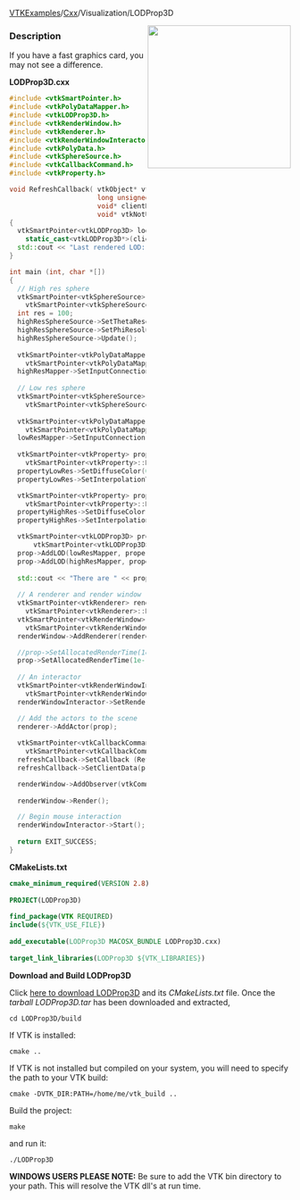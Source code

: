 [VTKExamples](/index/)/[Cxx](/Cxx)/Visualization/LODProp3D

<img align="right" src="https://github.com/lorensen/VTKExamples/blob/gh-pages/Testing/Baseline/Visualization/TestLODProp3D.png?raw=true" width="256" />

### Description
If you have a fast graphics card, you may not see a difference.

**LODProp3D.cxx**
```c++
#include <vtkSmartPointer.h>
#include <vtkPolyDataMapper.h>
#include <vtkLODProp3D.h>
#include <vtkRenderWindow.h>
#include <vtkRenderer.h>
#include <vtkRenderWindowInteractor.h>
#include <vtkPolyData.h>
#include <vtkSphereSource.h>
#include <vtkCallbackCommand.h>
#include <vtkProperty.h>

void RefreshCallback( vtkObject* vtkNotUsed(caller),
                      long unsigned int vtkNotUsed(eventId),
                      void* clientData,
                      void* vtkNotUsed(callData) )
{
  vtkSmartPointer<vtkLODProp3D> lodProp = 
    static_cast<vtkLODProp3D*>(clientData);
  std::cout << "Last rendered LOD: " << lodProp->GetLastRenderedLODID() << std::endl;
}

int main (int, char *[])
{
  // High res sphere
  vtkSmartPointer<vtkSphereSource> highResSphereSource = 
    vtkSmartPointer<vtkSphereSource>::New();
  int res = 100;
  highResSphereSource->SetThetaResolution(res);
  highResSphereSource->SetPhiResolution(res);
  highResSphereSource->Update();
  
  vtkSmartPointer<vtkPolyDataMapper> highResMapper = 
    vtkSmartPointer<vtkPolyDataMapper>::New();
  highResMapper->SetInputConnection(highResSphereSource->GetOutputPort());
  
  // Low res sphere
  vtkSmartPointer<vtkSphereSource> lowResSphereSource = 
    vtkSmartPointer<vtkSphereSource>::New();
    
  vtkSmartPointer<vtkPolyDataMapper> lowResMapper = 
    vtkSmartPointer<vtkPolyDataMapper>::New();
  lowResMapper->SetInputConnection(lowResSphereSource->GetOutputPort());
  
  vtkSmartPointer<vtkProperty> propertyLowRes = 
    vtkSmartPointer<vtkProperty>::New();
  propertyLowRes->SetDiffuseColor(0.89, 0.81, 0.34);
  propertyLowRes->SetInterpolationToFlat();

  vtkSmartPointer<vtkProperty> propertyHighRes = 
    vtkSmartPointer<vtkProperty>::New();
  propertyHighRes->SetDiffuseColor(1.0, 0.3882, 0.2784);
  propertyHighRes->SetInterpolationToFlat();

  vtkSmartPointer<vtkLODProp3D> prop = 
      vtkSmartPointer<vtkLODProp3D>::New();
  prop->AddLOD(lowResMapper, propertyLowRes, 0.0);
  prop->AddLOD(highResMapper, propertyHighRes, 0.0);
  
  std::cout << "There are " << prop->GetNumberOfLODs() << " LODs" << std::endl;
    
  // A renderer and render window
  vtkSmartPointer<vtkRenderer> renderer = 
    vtkSmartPointer<vtkRenderer>::New();
  vtkSmartPointer<vtkRenderWindow> renderWindow = 
    vtkSmartPointer<vtkRenderWindow>::New();
  renderWindow->AddRenderer(renderer);

  //prop->SetAllocatedRenderTime(1e-6,renderer);
  prop->SetAllocatedRenderTime(1e-10,renderer);
      
  // An interactor
  vtkSmartPointer<vtkRenderWindowInteractor> renderWindowInteractor = 
    vtkSmartPointer<vtkRenderWindowInteractor>::New();
  renderWindowInteractor->SetRenderWindow(renderWindow);

  // Add the actors to the scene
  renderer->AddActor(prop);
  
  vtkSmartPointer<vtkCallbackCommand> refreshCallback =
    vtkSmartPointer<vtkCallbackCommand>::New();
  refreshCallback->SetCallback (RefreshCallback);
  refreshCallback->SetClientData(prop);

  renderWindow->AddObserver(vtkCommand::ModifiedEvent,refreshCallback);
  
  renderWindow->Render();

  // Begin mouse interaction
  renderWindowInteractor->Start();
  
  return EXIT_SUCCESS;
}
```
**CMakeLists.txt**
```cmake
cmake_minimum_required(VERSION 2.8)
 
PROJECT(LODProp3D)
 
find_package(VTK REQUIRED)
include(${VTK_USE_FILE})
 
add_executable(LODProp3D MACOSX_BUNDLE LODProp3D.cxx)
 
target_link_libraries(LODProp3D ${VTK_LIBRARIES})
```

**Download and Build LODProp3D**

Click [here to download LODProp3D](https://github.com/lorensen/VTKWikiExamplesTarballs/raw/master/LODProp3D.tar) and its *CMakeLists.txt* file.
Once the *tarball LODProp3D.tar* has been downloaded and extracted,
```
cd LODProp3D/build 
```
If VTK is installed:
```
cmake ..
```
If VTK is not installed but compiled on your system, you will need to specify the path to your VTK build:
```
cmake -DVTK_DIR:PATH=/home/me/vtk_build ..
```
Build the project:
```
make
```
and run it:
```
./LODProp3D
```
**WINDOWS USERS PLEASE NOTE:** Be sure to add the VTK bin directory to your path. This will resolve the VTK dll's at run time.

